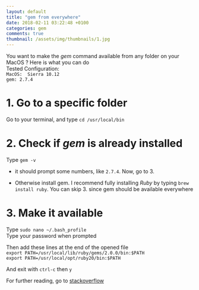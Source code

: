 ```yaml
---
layout: default
title: "gem from everywhere"
date: 2018-02-11 03:22:48 +0100
categories: gem
comments: true
thumbnail: /assets/img/thumbnails/1.jpg
---
```


You want to make the _gem_ command available from any folder on your MacOS ? Here is what you can do  
Tested Configuration:  
`MacOS:  Sierra 10.12`  
`gem: 2.7.4`

# 1. Go to a specific folder

Go to your terminal, and type `cd /usr/local/bin`

# 2. Check if _gem_ is already installed

Type `gem -v`

- it should prompt some numbers, like `2.7.4`. Now, go to 3.

- Otherwise install gem. I recommend fully installing _Ruby_ by typing `brew install ruby`. You can skip 3. since gem should be available everywhere

# 3. Make it available

Type `sudo nano ~/.bash_profile`  
Type your password when prompted

Then add these lines at the end of the opened file  
`export PATH=/usr/local/lib/ruby/gems/2.0.0/bin:$PATH`  
`export PATH=/usr/local/opt/ruby20/bin:$PATH`

And exit with `ctrl-c` then `y`

For further reading, go to [stackoverflow][stack]

[stack]: https://stackoverflow.com/questions/6482738/installing-ruby-gems-not-working-with-home-brew
